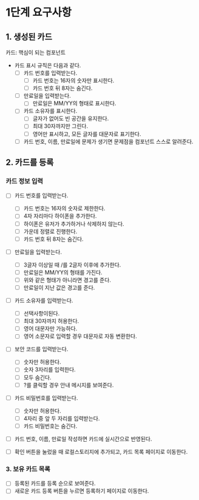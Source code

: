 # 1단계 요구사항

## 1. 생성된 카드

카드: 핵심이 되는 컴포넌트

- 카드 표시 규칙은 다음과 같다.
  - [ ] 카드 번호를 입력받는다.
    - [ ] 카드 번호는 16자의 숫자만 표시한다.
    - [ ] 카드 번호 뒤 8자는 숨긴다.
  - [ ] 만료일을 입력받는다.
    - [ ] 만료일은 MM/YY의 형태로 표시한다.
  - [ ] 카드 소유자를 표시한다.
    - [ ] 글자가 없어도 빈 공간을 유지한다.
    - [ ] 최대 30자까지만 그린다.
    - [ ] 영어만 표시하고, 모든 글자를 대문자로 표기한다.
  - [ ] 카드 번호, 이름, 만료일에 문제가 생기면 문제점을 컴포넌트 스스로 알려준다.

## 2. 카드를 등록

### 카드 정보 입력

- [ ] 카드 번호를 입력받는다.
  - [ ] 카드 번호는 16자의 숫자로 제한한다.
  - [ ] 4자 자리마다 하이폰을 추가한다.
  - [ ] 하이폰은 유저가 추가하거나 삭제하지 않는다.
  - [ ] 가운데 정렬로 진행한다.
  - [ ] 카드 번호 뒤 8자는 숨긴다.
- [ ] 만료일을 입력받는다.
  - [ ] 3글자 이상일 때 /를 2글자 이후에 추가한다.
  - [ ] 만료일은 MM/YY의 형태를 가진다.
  - [ ] 위와 같은 형태가 아니라면 경고를 준다.
  - [ ] 만료일이 지난 값은 경고를 준다.
- [ ] 카드 소유자를 입력받는다.
  - [ ] 선택사항이된다.
  - [ ] 최대 30자까지 허용한다.
  - [ ] 영어 대문자만 가능하다.
  - [ ] 영어 소문자로 입력할 경우 대문자로 자동 변환한다.
- [ ] 보안 코드를 입력받는다.
  - [ ] 숫자만 허용한다.
  - [ ] 숫자 3자리를 입력한다.
  - [ ] 모두 숨긴다.
  - [ ] ?를 클릭할 경우 안내 메시지를 보여준다.
- [ ] 카드 비밀번호를 입력받는다.
  - [ ] 숫자만 허용한다.
  - [ ] 4자리 중 앞 두 자리를 입력받는다.
  - [ ] 카드 비밀번호는 숨긴다.
- [ ] 카드 번호, 이름, 만료일 작성하면 카드에 실시간으로 반영된다.

- [ ] 확인 버튼을 눌렀을 때 로컬스토리지에 추가되고, 카드 목록 페이지로 이동한다.

### 3. 보유 카드 목록

- [ ] 등록된 카드를 등록 순으로 보여준다.
- [ ] 새로운 카드 등록 버튼을 누르면 등록하기 페이지로 이동한다.
